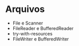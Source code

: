 # Arquivos
- File e Scanner
- FileReader e BufferedReader
- try-with-resources
- FileWriter e BufferedWriter